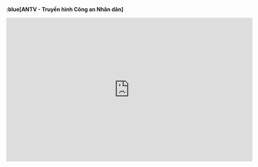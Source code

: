 **:blue[ANTV - Truyền hình Công an Nhân dân]**
<iframe width="650" height="380" src="https://youtu.be/qwS39Kg-Quk?si=LB5iOlQiHY4ywh8E" title="YouTube video player" frameborder="0" allow="accelerometer; autoplay; clipboard-write; encrypted-media; gyroscope; picture-in-picture; web-share" allowfullscreen></iframe>
